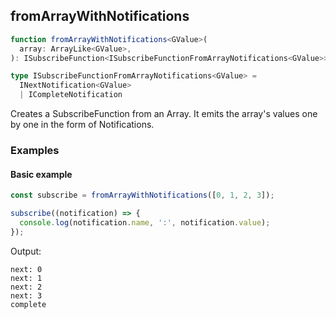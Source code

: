 ## fromArrayWithNotifications

```ts
function fromArrayWithNotifications<GValue>(
  array: ArrayLike<GValue>,
): ISubscribeFunction<ISubscribeFunctionFromArrayNotifications<GValue>>
```

```ts
type ISubscribeFunctionFromArrayNotifications<GValue> =
  INextNotification<GValue>
  | ICompleteNotification
```

Creates a SubscribeFunction from an Array. It emits the array's values one by one in the form of Notifications.

### Examples

#### Basic example

```ts
const subscribe = fromArrayWithNotifications([0, 1, 2, 3]);

subscribe((notification) => {
  console.log(notification.name, ':', notification.value);
});
```

Output:

```text
next: 0
next: 1
next: 2
next: 3
complete
```


